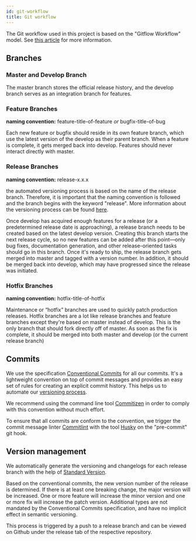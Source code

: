 ```yaml
---
id: git-workflow
title: Git workflow
---
```


The Git workflow used in this project is based on the "Gitflow Workflow" model. See [this article](https://www.atlassian.com/git/tutorials/comparing-workflows/gitflow-workflow) for more information.

## Branches

### Master and Develop Branch

The master branch stores the official release history, and the develop branch serves as an integration branch for features.

### Feature Branches

**naming convention:** feature-title-of-feature _or_ bugfix-title-of-bug

Each new feature or bugfix should reside in its own feature branch, which use the latest version of the develop as their parent branch. When a feature is complete, it gets merged back into develop. Features should never interact directly with master.

### Release Branches

**naming convention:** release-x.x.x

the automated versioning process is based on the name of the release branch. Therefore, it is important that the naming convention is followed and the branch begins with the keyword "release". More information about the versioning process can be found [here](#version-management).

Once develop has acquired enough features for a release (or a predetermined release date is approaching), a release branch needs to be created based on the latest develop version. Creating this branch starts the next release cycle, so no new features can be added after this point—only bug fixes, documentation generation, and other release-oriented tasks should go in this branch. Once it's ready to ship, the release branch gets merged into master and tagged with a version number. In addition, it should be merged back into develop, which may have progressed since the release was initiated.

### Hotfix Branches

**naming convention:** hotfix-title-of-hotfix

Maintenance or “hotfix” branches are used to quickly patch production releases. Hotfix branches are a lot like release branches and feature branches except they're based on master instead of develop. This is the only branch that should fork directly off of master. As soon as the fix is complete, it should be merged into both master and develop (or the current release branch)

## Commits

We use the specification [Conventional Commits](https://www.conventionalcommits.org/en/v1.0.0/) for all our commits. It's a lightweight convention on top of commit messages and provides an easy set of rules for creating an explicit commit history. This helps us to automate our [versioning process](#version-management).

We recommend using the command line tool [Commitizen](http://commitizen.github.io/cz-cli/) in order to comply with this convention without much effort.

To ensure that all commits are conform to the convention, we trigger the commit message linter [Commitlint](https://github.com/conventional-changelog/commitlint) with the tool [Husky](https://github.com/typicode/husky) on the "pre-commit" git hook.

## Version management

We automatically generate the versioning and changelogs for each release branch with the help of [Standard Version](https://github.com/conventional-changelog/standard-versionhttps://github.com/conventional-changelog/standard-version).

Based on the conventional commits, the new version number of the release is determined. If there is at least one breaking change, the major version will be increased. One or more feature will increase the minor version and one or more fix will increase the patch version. Additional types are not mandated by the Conventional Commits specification, and have no implicit effect in semantic versioning.

This process is triggered by a push to a release branch and can be viewed on Github under the release tab of the respective repository.
